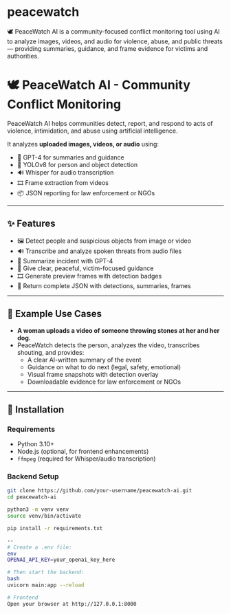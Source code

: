 # peacewatch
🕊️ PeaceWatch AI is a community-focused conflict monitoring tool using AI to analyze images, videos, and audio for violence, abuse, and public threats — providing summaries, guidance, and frame evidence for victims and authorities.

# 🕊️ PeaceWatch AI - Community Conflict Monitoring

PeaceWatch AI helps communities detect, report, and respond to acts of violence, intimidation, and abuse using artificial intelligence.

It analyzes **uploaded images, videos, or audio** using:
- 🧠 GPT-4 for summaries and guidance
- 🧍 YOLOv8 for person and object detection
- 🔊 Whisper for audio transcription
- 🎞️ Frame extraction from videos
- 📦 JSON reporting for law enforcement or NGOs

---

## ✨ Features

- 🖼️ Detect people and suspicious objects from image or video
- 🔊 Transcribe and analyze spoken threats from audio files
- 🧠 Summarize incident with GPT-4
- 🛟 Give clear, peaceful, victim-focused guidance
- 🎞️ Generate preview frames with detection badges
- 📄 Return complete JSON with detections, summaries, frames

---

## 📸 Example Use Cases

- **A woman uploads a video of someone throwing stones at her and her dog.**
- PeaceWatch detects the person, analyzes the video, transcribes shouting, and provides:
  - A clear AI-written summary of the event
  - Guidance on what to do next (legal, safety, emotional)
  - Visual frame snapshots with detection overlay
  - Downloadable evidence for law enforcement or NGOs

---

## 🔧 Installation

### Requirements

- Python 3.10+
- Node.js (optional, for frontend enhancements)
- `ffmpeg` (required for Whisper/audio transcription)

### Backend Setup

```bash
git clone https://github.com/your-username/peacewatch-ai.git
cd peacewatch-ai

python3 -m venv venv
source venv/bin/activate

pip install -r requirements.txt

--
# Create a .env file:
env
OPENAI_API_KEY=your_openai_key_here

# Then start the backend:
bash
uvicorn main:app --reload

# Frontend
Open your browser at http://127.0.0.1:8000
